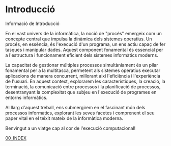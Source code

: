 # Introducció 

Informació de Introducció

En el vast univers de la informàtica, la noció de "procés" emergeix com un concepte central que impulsa la dinàmica dels sistemes operatius. Un procés, en essència, és l'execució d'un programa, un ens actiu capaç de fer tasques i manipular dades. Aquest component fonamental és essencial per a l'estructura i funcionament eficient dels sistemes informàtics moderns.

La capacitat de gestionar múltiples processos simultàniament és un pilar fonamental per a la multitasca, permetent als sistemes operatius executar aplicacions de manera concurrent, millorant així l'eficiència i l'experiència de l'usuari. En aquest context, explorarem les característiques, la creació, la terminació, la comunicació entre processos i la planificació de processos, desentranyant la complexitat que subjeu en l'execució de programes en entorns informàtics.

Al llarg d'aquest treball, ens submergirem en el fascinant món dels processos informàtics, explorant les seves facetes i comprenent el seu paper vital en el teixit mateix de la informàtica moderna.

Benvingut a un viatge cap al cor de l'execució computacional!

[00_INDEX](00_INDEX.md)